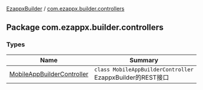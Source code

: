 [EzappxBuilder](../index.md) / [com.ezappx.builder.controllers](./index.md)

## Package com.ezappx.builder.controllers

### Types

| Name | Summary |
|---|---|
| [MobileAppBuilderController](-mobile-app-builder-controller/index.md) | `class MobileAppBuilderController`<br>EzappxBuilder的REST接口 |
